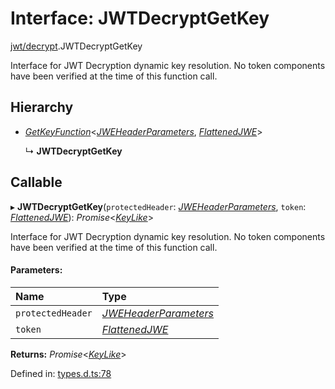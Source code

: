 # Interface: JWTDecryptGetKey

[jwt/decrypt](../modules/jwt_decrypt.md).JWTDecryptGetKey

Interface for JWT Decryption dynamic key resolution.
No token components have been verified at the time of this function call.

## Hierarchy

* [*GetKeyFunction*](types.getkeyfunction.md)<[*JWEHeaderParameters*](types.jweheaderparameters.md), [*FlattenedJWE*](types.flattenedjwe.md)\>

  ↳ **JWTDecryptGetKey**

## Callable

▸ **JWTDecryptGetKey**(`protectedHeader`: [*JWEHeaderParameters*](types.jweheaderparameters.md), `token`: [*FlattenedJWE*](types.flattenedjwe.md)): *Promise*<[*KeyLike*](../types/types.keylike.md)\>

Interface for JWT Decryption dynamic key resolution.
No token components have been verified at the time of this function call.

#### Parameters:

Name | Type |
:------ | :------ |
`protectedHeader` | [*JWEHeaderParameters*](types.jweheaderparameters.md) |
`token` | [*FlattenedJWE*](types.flattenedjwe.md) |

**Returns:** *Promise*<[*KeyLike*](../types/types.keylike.md)\>

Defined in: [types.d.ts:78](https://github.com/panva/jose/blob/main/src/types.d.ts#L78)
